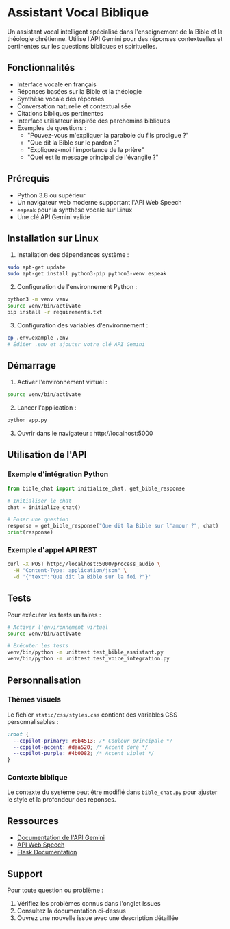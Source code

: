 # Assistant Vocal Biblique

Un assistant vocal intelligent spécialisé dans l'enseignement de la Bible et la théologie chrétienne. Utilise l'API Gemini pour des réponses contextuelles et pertinentes sur les questions bibliques et spirituelles.

## Fonctionnalités

- Interface vocale en français
- Réponses basées sur la Bible et la théologie
- Synthèse vocale des réponses
- Conversation naturelle et contextualisée
- Citations bibliques pertinentes
- Interface utilisateur inspirée des parchemins bibliques
- Exemples de questions :
  - "Pouvez-vous m'expliquer la parabole du fils prodigue ?"
  - "Que dit la Bible sur le pardon ?"
  - "Expliquez-moi l'importance de la prière"
  - "Quel est le message principal de l'évangile ?"

## Prérequis

- Python 3.8 ou supérieur
- Un navigateur web moderne supportant l'API Web Speech
- `espeak` pour la synthèse vocale sur Linux
- Une clé API Gemini valide

## Installation sur Linux

1. Installation des dépendances système :

```bash
sudo apt-get update
sudo apt-get install python3-pip python3-venv espeak
```

2. Configuration de l'environnement Python :

```bash
python3 -m venv venv
source venv/bin/activate
pip install -r requirements.txt
```

3. Configuration des variables d'environnement :

```bash
cp .env.example .env
# Éditer .env et ajouter votre clé API Gemini
```

## Démarrage

1. Activer l'environnement virtuel :

```bash
source venv/bin/activate
```

2. Lancer l'application :

```bash
python app.py
```

3. Ouvrir dans le navigateur : http://localhost:5000

## Utilisation de l'API

### Exemple d'intégration Python

```python
from bible_chat import initialize_chat, get_bible_response

# Initialiser le chat
chat = initialize_chat()

# Poser une question
response = get_bible_response("Que dit la Bible sur l'amour ?", chat)
print(response)
```

### Exemple d'appel API REST

```bash
curl -X POST http://localhost:5000/process_audio \
  -H "Content-Type: application/json" \
  -d '{"text":"Que dit la Bible sur la foi ?"}'
```

## Tests

Pour exécuter les tests unitaires :

```bash
# Activer l'environnement virtuel
source venv/bin/activate

# Exécuter les tests
venv/bin/python -m unittest test_bible_assistant.py
venv/bin/python -m unittest test_voice_integration.py
```

## Personnalisation

### Thèmes visuels

Le fichier `static/css/styles.css` contient des variables CSS personnalisables :

```css
:root {
  --copilot-primary: #8b4513; /* Couleur principale */
  --copilot-accent: #daa520; /* Accent doré */
  --copilot-purple: #4b0082; /* Accent violet */
}
```

### Contexte biblique

Le contexte du système peut être modifié dans `bible_chat.py` pour ajuster le style et la profondeur des réponses.

## Ressources

- [Documentation de l'API Gemini](https://ai.google.dev/docs)
- [API Web Speech](https://developer.mozilla.org/fr/docs/Web/API/Web_Speech_API)
- [Flask Documentation](https://flask.palletsprojects.com/)

## Support

Pour toute question ou problème :

1. Vérifiez les problèmes connus dans l'onglet Issues
2. Consultez la documentation ci-dessus
3. Ouvrez une nouvelle issue avec une description détaillée
